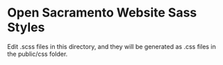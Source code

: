 # Open Sacramento Website Sass Styles
Edit .scss files in this directory, and they will be generated as .css files in the public/css folder.